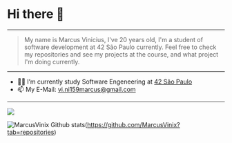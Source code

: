 
# Hi there 👋

***

> My name is Marcus Vinicius, I've 20 years old,  I'm a student of software development at 42 São Paulo currently. Feel free to check my repositories and see my projects at the course, and what project I'm doing currently.

***

- :man_astronaut: I’m currently study Software Engeneering at [42 São Paulo](https://www.42sp.org.br/)
- 📫 My E-Mail: vi.ni159marcus@gmail.com  
***
[<img src="https://img.shields.io/badge/linkedin-%230077B5.svg?&style=for-the-badge&logo=linkedin&logoColor=white" />](https://www.linkedin.com/in/marcus-vinicius-3b4987161/)
<!--
**MarcusVinix/MarcusVinix** is a ✨ _special_ ✨ repository because its `README.md` (this file) appears on your GitHub profile.

Here are some ideas to get you started:

- 🔭 I’m currently working on ...
- 👯 I’m looking to collaborate on ...
- 🤔 I’m looking for help with ...
- 💬 Ask me about ...
- 😄 Pronouns: ...
- ⚡ Fun fact: ...
-->

![MarcusVinix Github stats](https://github-readme-stats.vercel.app/api?username=MarcusVinix&count_private=true&show_icons=true&hide=issues,stars&hide_border=true&theme=react)(https://github.com/MarcusVinix?tab=repositories) 

